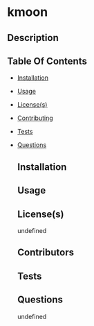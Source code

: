 
  # kmoon

  ## Description
  

  ## Table Of Contents
  
* [Installation](#installation)
* [Usage](#usage)
* [License(s)](#license)
* [Contributing](#Contributing)
* [Tests](#Tests)
* [Questions](#Questions)


  ## Installation
  

  ## Usage
  

  ## License(s)
  undefined

  ## Contributors
  

  ## Tests
  

  ## Questions
  undefined

